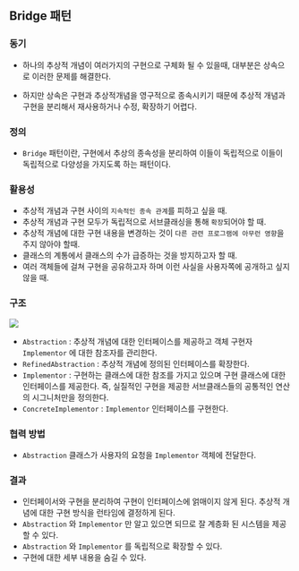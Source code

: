 ## Bridge 패턴

### 동기

- 하나의 추상적 개념이 여러가지의 구현으로 구체화 될 수 있을때, 대부분은 상속으로 이러한 문제를 해결한다.

- 하지만 상속은 구현과 추상적개념을 영구적으로 종속시키기 때문에 추상적 개념과 구현을 분리해서 재사용하거나 수정, 확장하기 어렵다.

### 정의

- `Bridge` 패턴이란, 구현에서 추상의 종속성을 분리하여 이들이 독립적으로 이들이 독립적으로 다양성을 가지도록 하는 패턴이다.

### 활용성

- 추상적 개념과 구현 사이의 `지속적인 종속 관계`를 피하고 싶을 때.
- 추상적 개념과 구현 모두가 독립적으로 서브클래싱을 통해 `확장`되어야 할 때.
- 추상적 개념에 대한 구현 내용을 변경하는 것이 `다른 관련 프로그램에 아무런 영향`을 주지 않아야 할때.
- 클래스의 계통에서 클래스의 수가 급증하는 것을 방지하고자 할 때.
- 여러 객체들에 걸쳐 구현을 공유하고자 하며 이런 사실을 사용자쪽에 공개하고 싶지 않을 때.

### 구조

![](https://t1.daumcdn.net/cfile/tistory/24391F4553E0844D08)

- `Abstraction` : 추상적 개념에 대한 인터페이스를 제공하고 객체 구현자 `Implementor` 에 대한 참조자를 관리한다.
- `RefinedAbstraction` : 추상적 개념에 정의된 인터페이스를 확장한다.
- `Implementor` : 구현하는 클래스에 대한 참조를 가지고 있으며 구현 클래스에 대한 인터페이스를 제공한다. 즉, 실질적인 구현을 제공한 서브클래스들의 공통적인 연산의 시그니처만을 정의한다.
- `ConcreteImplementor` : `Implementor` 인터페이스를 구현한다.

### 협력 방법

- `Abstraction` 클래스가 사용자의 요청을 `Implementor` 객체에 전달한다.

### 결과

- 인터페이서와 구현을 분리하여 구현이 인터페이스에 얽매이지 않게 된다. 추상적 개념에 대한 구현 방식을 런타임에 결정하게 된다.
- `Abstraction` 와 `Implementor` 만 알고 있으면 되므로 잘 계층화 된 시스템을 제공할 수 있다.
- `Abstraction` 와 `Implementor` 를 독립적으로 확장할 수 있다.
- 구현에 대한 세부 내용을 숨길 수 있다.
